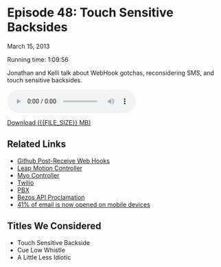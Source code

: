 Episode 48: Touch Sensitive Backsides
====
March 15, 2013

Running time: 1:09:56

Jonathan and Kelli talk about WebHook gotchas, reconsidering SMS, and touch sensitive backsides.

<audio preload="auto" controls>
	<source src="https://s3.amazonaws.com/nitch/Episode_48_Touch_Sensitive_Backsides.mp3" type="audio/mpeg" />
	<source src="https://s3.amazonaws.com/nitch/Episode_48_Touch_Sensitive_Backsides.ogg" type="audio/ogg" />
</audio>

[Download ({{FILE_SIZE}} MB)](https://s3.amazonaws.com/nitch/Episode_48_Touch_Sensitive_Backsides.mp3 "Episode 48: Touch Sensitive Backsides")

## Related Links

* [Github Post-Receive Web Hooks](https://help.github.com/articles/post-receive-hooks "Post-Receive Hooks &middot; github:help")
* [Leap Motion Controller](https://www.leapmotion.com/ "Leap Motion")
* [Myo Controller](https://getmyo.com/ "MYO - The Gesture Control Armband")
* [Twilio](http://www.twilio.com/ "Twilio Cloud Communications - APIs for Voice, VoIP and Text Messaging")
* [PBX](http://en.wikipedia.org/wiki/Business_telephone_system "Business telephone system - Wikipedia, the free encyclopedia")
* [Bezos API Proclamation](https://plus.google.com/112678702228711889851/posts/eVeouesvaVX "Stevey&#x27;s Google Platforms Rant")
* [41% of email is now opened on mobile devices](http://econsultancy.com/us/blog/62268-41-of-email-is-now-opened-on-mobile-devices)

## Titles We Considered

* Touch Sensitive Backside
* Cue Low Whistle
* A Little Less Idiotic
